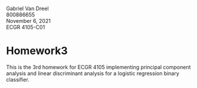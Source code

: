 Gabriel Van Dreel  
800886655  
November 6, 2021  
ECGR 4105-C01

# Homework3

This is the 3rd homework for ECGR 4105 implementing principal component analysis and linear discriminant analysis for a logistic regression binary classifier.
